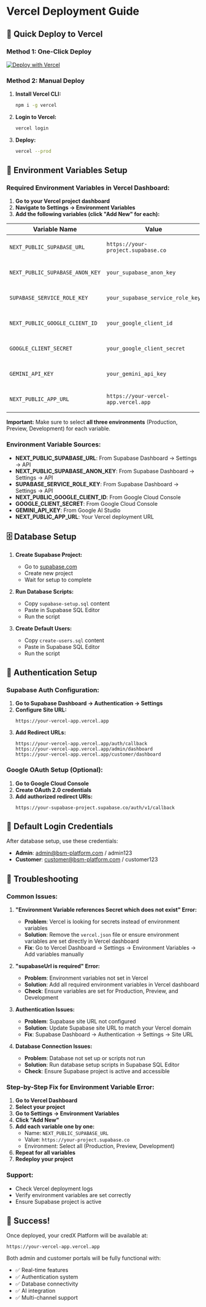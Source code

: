 # Vercel Deployment Guide

## 🚀 Quick Deploy to Vercel

### Method 1: One-Click Deploy
[![Deploy with Vercel](https://vercel.com/button)](https://vercel.com/new/clone?repository-url=https://github.com/preetamspacee/deployed_project.git)

### Method 2: Manual Deploy

1. **Install Vercel CLI:**
   ```bash
   npm i -g vercel
   ```

2. **Login to Vercel:**
   ```bash
   vercel login
   ```

3. **Deploy:**
   ```bash
   vercel --prod
   ```

## 🔧 Environment Variables Setup

### Required Environment Variables in Vercel Dashboard:

1. **Go to your Vercel project dashboard**
2. **Navigate to Settings → Environment Variables**
3. **Add the following variables (click "Add New" for each):**

| Variable Name | Value | Environment |
|---------------|-------|-------------|
| `NEXT_PUBLIC_SUPABASE_URL` | `https://your-project.supabase.co` | Production, Preview, Development |
| `NEXT_PUBLIC_SUPABASE_ANON_KEY` | `your_supabase_anon_key` | Production, Preview, Development |
| `SUPABASE_SERVICE_ROLE_KEY` | `your_supabase_service_role_key` | Production, Preview, Development |
| `NEXT_PUBLIC_GOOGLE_CLIENT_ID` | `your_google_client_id` | Production, Preview, Development |
| `GOOGLE_CLIENT_SECRET` | `your_google_client_secret` | Production, Preview, Development |
| `GEMINI_API_KEY` | `your_gemini_api_key` | Production, Preview, Development |
| `NEXT_PUBLIC_APP_URL` | `https://your-vercel-app.vercel.app` | Production, Preview, Development |

**Important:** Make sure to select **all three environments** (Production, Preview, Development) for each variable.

### Environment Variable Sources:

- **NEXT_PUBLIC_SUPABASE_URL**: From Supabase Dashboard → Settings → API
- **NEXT_PUBLIC_SUPABASE_ANON_KEY**: From Supabase Dashboard → Settings → API
- **SUPABASE_SERVICE_ROLE_KEY**: From Supabase Dashboard → Settings → API
- **NEXT_PUBLIC_GOOGLE_CLIENT_ID**: From Google Cloud Console
- **GOOGLE_CLIENT_SECRET**: From Google Cloud Console
- **GEMINI_API_KEY**: From Google AI Studio
- **NEXT_PUBLIC_APP_URL**: Your Vercel deployment URL

## 🗄️ Database Setup

1. **Create Supabase Project:**
   - Go to [supabase.com](https://supabase.com)
   - Create new project
   - Wait for setup to complete

2. **Run Database Scripts:**
   - Copy `supabase-setup.sql` content
   - Paste in Supabase SQL Editor
   - Run the script

3. **Create Default Users:**
   - Copy `create-users.sql` content
   - Paste in Supabase SQL Editor
   - Run the script

## 🔐 Authentication Setup

### Supabase Auth Configuration:

1. **Go to Supabase Dashboard → Authentication → Settings**
2. **Configure Site URL:**
   ```
   https://your-vercel-app.vercel.app
   ```
3. **Add Redirect URLs:**
   ```
   https://your-vercel-app.vercel.app/auth/callback
   https://your-vercel-app.vercel.app/admin/dashboard
   https://your-vercel-app.vercel.app/customer/dashboard
   ```

### Google OAuth Setup (Optional):

1. **Go to Google Cloud Console**
2. **Create OAuth 2.0 credentials**
3. **Add authorized redirect URIs:**
   ```
   https://your-supabase-project.supabase.co/auth/v1/callback
   ```

## 🎯 Default Login Credentials

After database setup, use these credentials:

- **Admin**: admin@bsm-platform.com / admin123
- **Customer**: customer@bsm-platform.com / customer123

## 🚨 Troubleshooting

### Common Issues:

1. **"Environment Variable references Secret which does not exist" Error:**
   - **Problem**: Vercel is looking for secrets instead of environment variables
   - **Solution**: Remove the `vercel.json` file or ensure environment variables are set directly in Vercel dashboard
   - **Fix**: Go to Vercel Dashboard → Settings → Environment Variables → Add variables manually

2. **"supabaseUrl is required" Error:**
   - **Problem**: Environment variables not set in Vercel
   - **Solution**: Add all required environment variables in Vercel dashboard
   - **Check**: Ensure variables are set for Production, Preview, and Development

3. **Authentication Issues:**
   - **Problem**: Supabase site URL not configured
   - **Solution**: Update Supabase site URL to match your Vercel domain
   - **Fix**: Supabase Dashboard → Authentication → Settings → Site URL

4. **Database Connection Issues:**
   - **Problem**: Database not set up or scripts not run
   - **Solution**: Run database setup scripts in Supabase SQL Editor
   - **Check**: Ensure Supabase project is active and accessible

### Step-by-Step Fix for Environment Variable Error:

1. **Go to Vercel Dashboard**
2. **Select your project**
3. **Go to Settings → Environment Variables**
4. **Click "Add New"**
5. **Add each variable one by one:**
   - Name: `NEXT_PUBLIC_SUPABASE_URL`
   - Value: `https://your-project.supabase.co`
   - Environment: Select all (Production, Preview, Development)
6. **Repeat for all variables**
7. **Redeploy your project**

### Support:
- Check Vercel deployment logs
- Verify environment variables are set correctly
- Ensure Supabase project is active

## 🎉 Success!

Once deployed, your credX Platform will be available at:
```
https://your-vercel-app.vercel.app
```

Both admin and customer portals will be fully functional with:
- ✅ Real-time features
- ✅ Authentication system
- ✅ Database connectivity
- ✅ AI integration
- ✅ Multi-channel support
